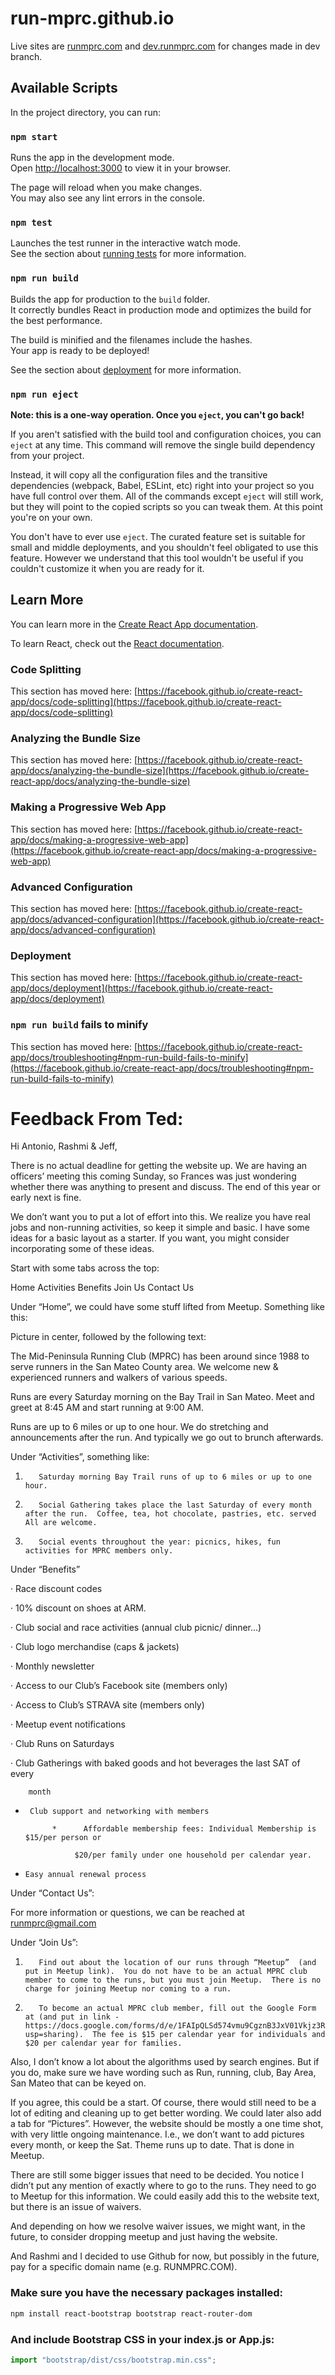# run-mprc.github.io
Live sites are [runmprc.com](runmprc.com) and [dev.runmprc.com](dev.runmprc.com) for changes made in dev branch.

## Available Scripts

In the project directory, you can run:

### `npm start`

Runs the app in the development mode.\
Open [http://localhost:3000](http://localhost:3000) to view it in your browser.

The page will reload when you make changes.\
You may also see any lint errors in the console.

### `npm test`

Launches the test runner in the interactive watch mode.\
See the section about [running tests](https://facebook.github.io/create-react-app/docs/running-tests) for more information.

### `npm run build`

Builds the app for production to the `build` folder.\
It correctly bundles React in production mode and optimizes the build for the best performance.

The build is minified and the filenames include the hashes.\
Your app is ready to be deployed!

See the section about [deployment](https://facebook.github.io/create-react-app/docs/deployment) for more information.

### `npm run eject`

**Note: this is a one-way operation. Once you `eject`, you can't go back!**

If you aren't satisfied with the build tool and configuration choices, you can `eject` at any time. This command will remove the single build dependency from your project.

Instead, it will copy all the configuration files and the transitive dependencies (webpack, Babel, ESLint, etc) right into your project so you have full control over them. All of the commands except `eject` will still work, but they will point to the copied scripts so you can tweak them. At this point you're on your own.

You don't have to ever use `eject`. The curated feature set is suitable for small and middle deployments, and you shouldn't feel obligated to use this feature. However we understand that this tool wouldn't be useful if you couldn't customize it when you are ready for it.

## Learn More

You can learn more in the [Create React App documentation](https://facebook.github.io/create-react-app/docs/getting-started).

To learn React, check out the [React documentation](https://reactjs.org/).

### Code Splitting

This section has moved here: [https://facebook.github.io/create-react-app/docs/code-splitting](https://facebook.github.io/create-react-app/docs/code-splitting)

### Analyzing the Bundle Size

This section has moved here: [https://facebook.github.io/create-react-app/docs/analyzing-the-bundle-size](https://facebook.github.io/create-react-app/docs/analyzing-the-bundle-size)

### Making a Progressive Web App

This section has moved here: [https://facebook.github.io/create-react-app/docs/making-a-progressive-web-app](https://facebook.github.io/create-react-app/docs/making-a-progressive-web-app)

### Advanced Configuration

This section has moved here: [https://facebook.github.io/create-react-app/docs/advanced-configuration](https://facebook.github.io/create-react-app/docs/advanced-configuration)

### Deployment

This section has moved here: [https://facebook.github.io/create-react-app/docs/deployment](https://facebook.github.io/create-react-app/docs/deployment)

### `npm run build` fails to minify

This section has moved here: [https://facebook.github.io/create-react-app/docs/troubleshooting#npm-run-build-fails-to-minify](https://facebook.github.io/create-react-app/docs/troubleshooting#npm-run-build-fails-to-minify)

# Feedback From Ted:

Hi Antonio, Rashmi & Jeff,

There is no actual deadline for getting the website up. We are having an officers’ meeting this coming Sunday, so Frances was just wondering whether there was anything to present and discuss. The end of this year or early next is fine.

We don’t want you to put a lot of effort into this. We realize you have real jobs and non-running activities, so keep it simple and basic. I have some ideas for a basic layout as a starter. If you want, you might consider incorporating some of these ideas.

Start with some tabs across the top:

Home Activities Benefits Join Us Contact Us

Under “Home”, we could have some stuff lifted from Meetup. Something like this:

Picture in center, followed by the following text:

The Mid-Peninsula Running Club (MPRC) has been around since 1988 to serve runners in the San Mateo County area. We welcome new & experienced runners and walkers of various speeds.

Runs are every Saturday morning on the Bay Trail in San Mateo. Meet and greet at 8:45 AM and start running at 9:00 AM.

Runs are up to 6 miles or up to one hour. We do stretching and announcements after the run. And typically we go out to brunch afterwards.

Under “Activities”, something like:

1.        Saturday morning Bay Trail runs of up to 6 miles or up to one hour.

2.        Social Gathering takes place the last Saturday of every month after the run.  Coffee, tea, hot chocolate, pastries, etc. served  All are welcome.

3.        Social events throughout the year: picnics, hikes, fun activities for MPRC members only.

Under “Benefits”

· Race discount codes

· 10% discount on shoes at ARM.

· Club social and race activities (annual club picnic/ dinner…)

· Club logo merchandise (caps & jackets)

· Monthly newsletter

· Access to our Club’s Facebook site (members only)

· Access to Club’s STRAVA site (members only)

· Meetup event notifications

· Club Runs on Saturdays

· Club Gatherings with baked goods and hot beverages the last SAT of every

        month

-      Club support and networking with members

            *      Affordable membership fees: Individual Membership is $15/per person or

                 $20/per family under one household per calendar year.

-     Easy annual renewal process

Under “Contact Us”:

For more information or questions, we can be reached at runmprc@gmail.com

Under “Join Us”:

1.        Find out about the location of our runs through “Meetup”  (and put in Meetup link).  You do not have to be an actual MPRC club member to come to the runs, but you must join Meetup.  There is no charge for joining Meetup nor coming to a run.

2.        To become an actual MPRC club member, fill out the Google Form at (and put in link - https://docs.google.com/forms/d/e/1FAIpQLSd574vmu9CgznB3JxV01Vkjz3RijuhbHEqb6pCCRuC6s7DiHg/viewform?usp=sharing).  The fee is $15 per calendar year for individuals and $20 per calendar year for families.

Also, I don’t know a lot about the algorithms used by search engines. But if you do, make sure we have wording such as Run, running, club, Bay Area, San Mateo that can be keyed on.

If you agree, this could be a start. Of course, there would still need to be a lot of editing and cleaning up to get better wording. We could later also add a tab for “Pictures”. However, the website should be mostly a one time shot, with very little ongoing maintenance. I.e., we don’t want to add pictures every month, or keep the Sat. Theme runs up to date. That is done in Meetup.

There are still some bigger issues that need to be decided. You notice I didn’t put any mention of exactly where to go to the runs. They need to go to Meetup for this information. We could easily add this to the website text, but there is an issue of waivers.

And depending on how we resolve waiver issues, we might want, in the future, to consider dropping meetup and just having the website.

And Rashmi and I decided to use Github for now, but possibly in the future, pay for a specific domain name (e.g. RUNMPRC.COM).

### Make sure you have the necessary packages installed:

```bash
npm install react-bootstrap bootstrap react-router-dom
```

### And include Bootstrap CSS in your index.js or App.js:

```javascript
import "bootstrap/dist/css/bootstrap.min.css";
```
